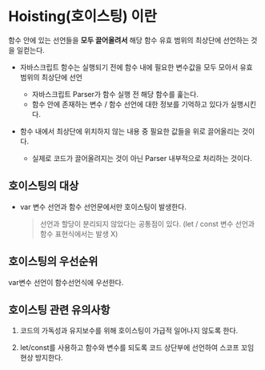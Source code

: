# Hoisting(호이스팅) 이란

함수 안에 있는 선언들을 **모두 끌어올려서** 해당 함수 유효 범위의 최상단에 선언하는 것을 일컫는다.

- 자바스크립트 함수는 실행되기 전에 함수 내에 필요한 변수값을 모두 모아서 유효 범위의 최상단에 선언

  - 자바스크립트 Parser가 함수 실행 전 해당 함수를 훑는다.
  - 함수 안에 존재하는 변수 / 함수 선언에 대한 정보를 기억하고 있다가 실행시킨다.

- 함수 내에서 최상단에 위치하지 않는 내용 중 필요한 값들을 위로 끌어올리는 것이다.
  - 실제로 코드가 끌어올려지는 것이 아닌 Parser 내부적으로 처리하는 것이다.

## 호이스팅의 대상

- var 변수 선언과 함수 선언문에서만 호이스팅이 발생한다.
  > 선언과 할당이 분리되지 않았다는 공통점이 있다.
  > (let / const 변수 선언과 함수 표현식에서는 발생 X)

## 호이스팅의 우선순위

var변수 선언이 함수선언식에 우선한다.

## 호이스팅 관련 유의사항

1. 코드의 가독성과 유지보수를 위해 호이스팅이 가급적 일어나지 않도록 한다.

2. let/const를 사용하고 함수와 변수를 되도록 코드 상단부에 선언하여 스코프 꼬임 현상 방지한다.
